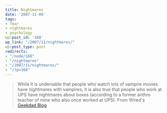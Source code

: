 ```yaml
---
title: Nightmares
date: '2007-11-09'
tags:
- fear
- nightmares
- psychology
wp:post_id: '168'
wp_link: "/2007/11/nightmares/"
wp:post_type: post
redirects:
- "/node/168"
- "/nightmares"
- "/2007/11/nightmares/"
- "/?p=168"
---
```


> While it is undeniable that people who watch lots of vampire movies have nightmares with vampires, it is also true that people who work at UPS have nightmares about boxes (according to a former anthro teacher of mine who also once worked at UPS).
From Wired's [Geekdad Blog](http://blog.wired.com/geekdad/2007/11/you-let-our-c-1.html)
